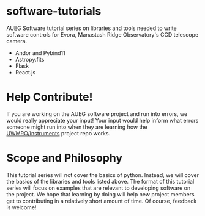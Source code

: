 # software-tutorials
AUEG Software tutorial series on libraries and tools needed to write software controls for Evora, Manastash Ridge Observatory's CCD telescope camera.

- Andor and Pybind11
- Astropy.fits
- Flask
- React.js

# Help Contribute!
If you are working on the AUEG software project and run into errors, we would really appreciate your input! Your input would help inform what errors someone might run into when they are learning how the [UWMRO/Instruments](https://github.com/UWMRO/Instruments/) project repo works.

# Scope and Philosophy
This tutorial series will not cover the basics of python. Instead, we will cover the basics of the libraries and tools listed above. The format of this tutorial series will focus on examples that are relevant to developing software on the project. We hope that learning by doing will help new project members get to contributing in a relatively short amount of time. Of course, feedback is welcome!
